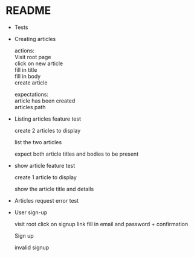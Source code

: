 # README

* Tests 
 - Creating articles    
    
    actions:  
    Visit root page  
    click on new article  
    fill in title  
    fill in body  
    create article  
      
    expectations:  
    article has been created  
    articles path
    
 - Listing articles feature test
 
    create 2 articles to display
    
    list the two articles
    
    expect both article titles and bodies to be present
    
 - show article feature test
    
    create 1 article to display
    
    show the article title and details
    
 - Articles request error test
    
 - User sign-up
 
    visit root
    click on signup link
    fill in email and password + confirmation
    
    Sign up
    
    invalid signup
    
    